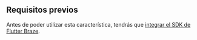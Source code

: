 ## Requisitos previos

Antes de poder utilizar esta característica, tendrás que [integrar el SDK de Flutter Braze]({{site.baseurl}}/developer_guide/sdk_integration/?sdktab=flutter).